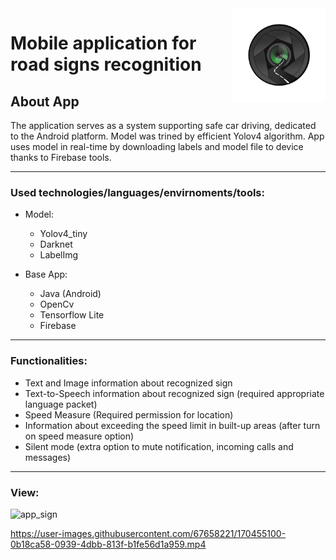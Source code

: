 <img align="right" width="150" height="150" src="https://github.com/36560/ImageOwnT3NEW/blob/master/app/src/main/res/mipmap-xhdpi/ic_launcher_foreground.png?raw=true">


# Mobile application for road signs recognition 

## About App
The application serves as a system supporting safe car driving, dedicated to the Android platform. 
Model was trined by efficient Yolov4 algorithm. App uses model in real-time by downloading labels and model file to device thanks to Firebase tools.

---

### Used technologies/languages/envirnoments/tools:
* Model:
  - Yolov4_tiny
  - Darknet
  - LabelImg
  
* Base App:
  - Java (Android)
  - OpenCv
  - Tensorflow Lite
  - Firebase

---

### Functionalities:
- Text and Image information about recognized sign
- Text-to-Speech information about recognized sign (required appropriate language packet)
- Speed Measure (Required permission for location)
- Information about exceeding the speed limit in built-up areas (after turn on speed measure option)
- Silent mode (extra option to mute notification, incoming calls and messages)
---

### View:

![app_sign](https://user-images.githubusercontent.com/67658221/164888428-c0fa8eaa-5e49-4aa5-adae-1b99bfe28b95.png)


https://user-images.githubusercontent.com/67658221/170455100-0b18ca58-0939-4dbb-813f-b1fe56d1a959.mp4




